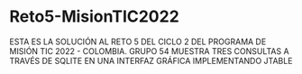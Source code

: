 # Reto5-MisionTIC2022
ESTA ES LA SOLUCIÓN AL RETO 5 DEL CICLO 2 DEL PROGRAMA DE MISIÓN TIC 2022 - COLOMBIA. 
GRUPO 54 
MUESTRA TRES CONSULTAS A TRAVÉS DE SQLITE EN UNA INTERFAZ GRÁFICA IMPLEMENTANDO JTABLE
